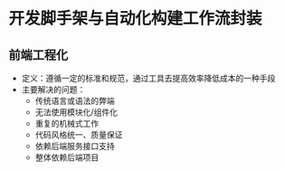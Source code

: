 # 开发脚手架与自动化构建工作流封装

## 前端工程化

- 定义：遵循一定的标准和规范，通过工具去提高效率降低成本的一种手段
- 主要解决的问题：
  - 传统语言或语法的弊端
  - 无法使用模块化/组件化
  - 重复的机械式工作
  - 代码风格统一、质量保证
  - 依赖后端服务接口支持
  - 整体依赖后端项目

